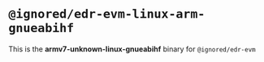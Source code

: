 # `@ignored/edr-evm-linux-arm-gnueabihf`

This is the **armv7-unknown-linux-gnueabihf** binary for `@ignored/edr-evm`
